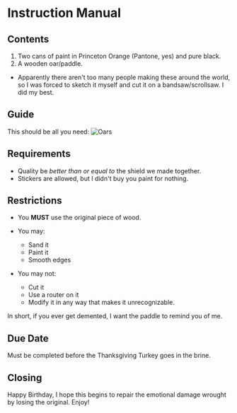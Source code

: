 # Instruction Manual

## Contents
1. Two cans of paint in Princeton Orange (Pantone, yes) and pure black.
2. A wooden oar/paddle.
  * Apparently there aren't too many people making these around the world, so I was forced to sketch it myself and cut it on a bandsaw/scrollsaw. I did my best.
  
## Guide
This should be all you need:
![Oars](https://goprincetontigers.com/images/2016/8/18/Oars.jpg)

## Requirements
* Quality be *better than or equal to* the shield we made together.
* Stickers are allowed, but I didn't buy you paint for nothing.


## Restrictions
* You **MUST** use the original piece of wood. 
* You may:
  * Sand it
  * Paint it
  * Smooth edges
  
* You may not:
  * Cut it
  * Use a router on it
  * Modify it in any way that makes it unrecognizable.
  
In short, if you ever get demented, I want the paddle to remind you of me.

## Due Date
Must be completed before the Thanksgiving Turkey goes in the brine.

## Closing
Happy Birthday, I hope this begins to repair the emotional damage wrought by losing the original. Enjoy!
